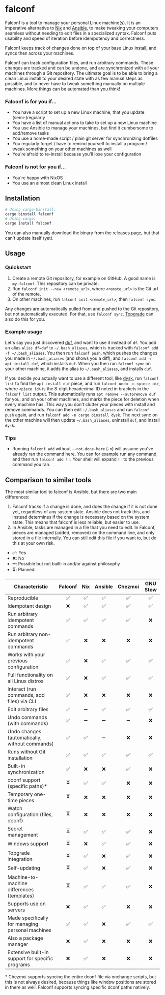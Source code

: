 # falconf

Falconf is a tool to manage your personal Linux machine(s). It is an imperative
alternative to [Nix](https://nixos.org/)
and [Ansible](https://www.ansible.com/), to make tweaking your computers
seamless without needing to edit files in a specialized syntax. Falconf puts
usability and speed of iteration before idempotency and correctness.

Falconf keeps track of changes done on top of your base Linux install, and syncs
then across your machines.

Falconf can track configuration files, and run arbitrary commands. These changes
are tracked and can be undone, and are synchronized with all your machines
through a Git repository. The ultimate goal is to be able to bring a clean Linux
install to your desired state with as few manual steps as possible, and to never
have to tweak something manually on multiple machines. More things can be automated than
you think!

### Falconf is for you if...

* You have a script to set up a new Linux machine, that you update (semi-)regularly
* You have a list of manual actions to take to set up a new Linux machine
* You use Ansible to manage your machines, but find it cumbersome to add/remove tasks
* You use a home-made script / plain git server for synchronizing dotfiles
* You regularly forget / have to remind yourself to install a program / tweak something on your other machines as well
* You're afraid to re-install because you'll lose your configuration

### Falconf is **not** for you if...

* You're happy with NixOS
* You use an almost clean Linux install

## Installation

```bash
# Using cargo-binstall:
cargo binstall falconf
# Using cargo:
cargo install falconf
```

You can also manually download the binary from the releases page, but that can't
update itself (yet).

## Usage

### Quickstart

1. Create a remote Git repository, for example on GitHub.
   A good name is `my-falconf`. This repository can be private.
2. Run `falconf init --new <remote_url>`, where `<remote_url>`
   is the Git url of the remote.
3. On other machines, run `falconf init <remote_url>`, then `falconf sync`.

Any changes are automatically pulled from and pushed to the Git repository,
but not automatically executed. For that, use `falconf sync`.
[Topgrade](https://github.com/topgrade-rs/topgrade) can also do this for you.

### Example usage

Let's say you just discovered [duf](https://github.com/muesli/duf), and want
to use it instead of `df`. You add an alias `alias df=duf` to `~/.bash_aliases`,
which is tracked with `falconf add -f ~/.bash_aliases`. You then run
`falconf push`, which pushes the changes you made in `~/.bash_aliases` (and shows
you a diff), and `falconf add -n apt install duf`, which installs `duf`. When you then
run `falconf sync` on your other machine, it adds the alias to `~/.bash_aliases`,
and installs `duf`.

If you decide you actually want to use a different tool, like
[dysk](https://github.com/canop/dysk), run `falconf list` to find the `apt install duf`
piece, and run `falconf undo -n <piece id>`, where `<piece id>` is the 8-digit hexadecimal
ID noted in brackets in the `falconf list` output. This automatically runs `apt remove --autoremove duf`
for you, and on your other machines, and marks the piece for deletion when every machine has.
This way you don't clutter your pieces with install and remove commands. You can then edit
`~/.bash_aliases` and run `falconf push` again, and run `falconf add -n cargo binstall dysk`.
The next sync on the other machine will then update `~/.bash_aliases`, uninstall `duf`,
and install `dysk`.

### Tips

* Running `falconf add` without `--not-done-here` (`-n`) will assume you've already ran the command
  here. You can for example run any command, and then run `falconf add !!`. Your shell will expand `!!` to the
  previous command you ran.

## Comparison to similar tools

The most similar tool to falconf is Ansible, but there are two main differences:

1. Falconf tracks if a change is done, and does the change if it is not done yet,
   regardless of any system state. Ansible does not track this, and instead determines
   if the change is necessary based on the system state. This means that falconf is less
   reliable, but easier to use.
2. In Ansible, tasks are managed in a file that you need to edit. In Falconf, pieces
   are managed (added, removed) on the command line, and only stored in a file internally.
   You can still edit this file if you want to, but do this at your own risk.

- ✅: Yes
- ❌: No
- ➖: Possible but not built-in and/or against philosophy
- ⏳: Planned

[//]: # (- ❓: Unknown, contribution welcome)

[//]: # (TODO: Everything that's ⏳ needs to be implemented)

| Characteristic                                   | Falconf | Nix | Ansible | Chezmoi | GNU Stow |
|--------------------------------------------------|:-------:|:---:|:-------:|:-------:|:--------:|
| Reproducible                                     |    ✅    |  ✅  |    ✅    |    ✅    |    ✅     |
| Idempotent design                                |    ❌    |  ✅  |    ✅    |    ✅    |    ✅     |
| Run arbitrary idempotent commands                |    ✅    |  ✅  |    ✅    |    ✅    |    ❌     |
| Run arbitrary non-idempotent commands            |    ✅    |  ❌  |    ❌    |    ❌    |    ❌     |
| Works with your previous configuration           |    ✅    |  ❌  |    ✅    |    ✅    |    ✅     |
| Full functionality on all Linux distros          |    ✅    |  ❌  |    ✅    |    ✅    |    ✅     |
| Interact (run commands, add files) via CLI       |    ✅    |  ❌  |    ❌    |    ❌    |    ❌     |
| Edit arbitrary files                             |    ✅    |  ➖  |    ✅    |    ✅    |    ✅     |
| Undo commands (with commands)                    |    ✅    |  ➖  |    ➖    |    ➖    |    ❌     |
| Undo changes (automatically, without commands)   |    ✅    |  ✅  |    ➖    |    ❌    |    ❌     |
| Runs without Git installation                    |    ✅    |  ✅  |    ✅    |    ✅    |    ✅     |
| Built-in synchronization                         |    ✅    |  ❌  |    ❌    |    ✅    |    ❌     |
| dconf support (specific paths)*                  |    ⏳    |  ✅  |    ✅    |    ❌    |    ❌     |
| Temporary one-time pieces                        |    ⏳    |  ❌  |    ❌    |    ❌    |    ❌     |
| Watch configuration (files, dconf)               |    ⏳    |  ❌  |    ❌    |    ❌    |    ❌     |
| Secret management                                |    ⏳    |  ✅  |    ✅    |    ✅    |    ❌     |
| Windows support                                  |    ⏳    |  ❌  |    ✅    |    ✅    |    ❌     |
| Topgrade integration                             |    ⏳    |  ✅  |    ❌    |    ✅    |    ❌     |
| Self-updating                                    |    ⏳    |  ✅  |    ❌    |    ✅    |    ❌     |
| Machine-to-machine differences (templates)       |    ⏳    |  ✅  |    ✅    |    ✅    |    ❌     |
| Supports use on servers                          |    ❌    |  ✅  |    ✅    |    ❌    |    ❌     |
| Made specifically for managing personal machines |    ✅    |  ✅  |    ❌    |    ✅    |    ✅     |
| Also a package manager                           |    ❌    |  ✅  |    ❌    |    ❌    |    ❌     |
| Extensive built-in support for specific programs |    ❌    |  ✅  |    ❌    |    ❌    |    ❌     |

\* Chezmoi supports syncing the entire dconf file via onchange scripts, but this is not always desired, because
things like window positions are stored in there as well. Falconf supports syncing specific dconf paths natively.
